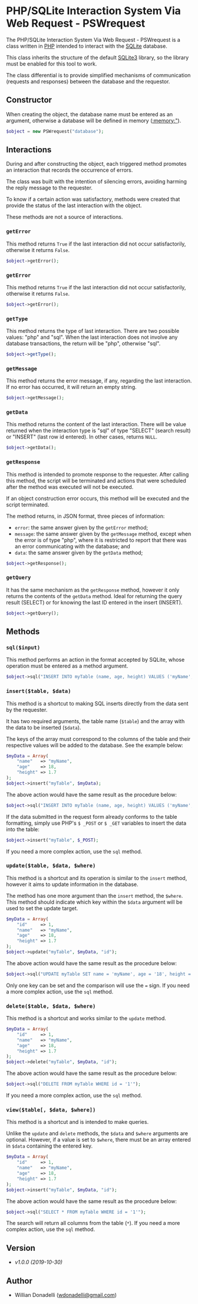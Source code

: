 # PHP/SQLite Interaction System Via Web Request - PSWrequest

The PHP/SQLite Interaction System Via Web Request - PSWrequest is a class written in [PHP](https://www.php.net/) intended to interact with the [SQLite](https://www.sqlite.org/) database.

This class inherits the structure of the default [SQLite3](https://www.php.net/manual/pt_BR/book.sqlite3.php) library, so the library must be enabled for this tool to work.

The class differential is to provide simplified mechanisms of communication (requests and responses) between the database and the requestor.

## Constructor

When creating the object, the database name must be entered as an argument, otherwise a database will be defined in memory ([:memory:"](https://www.sqlite.org/inmemorydb.html)).

```php
$object = new PSWrequest("database");
```

## Interactions

During and after constructing the object, each triggered method promotes an interaction that records the occurrence of errors.

The class was built with the intention of silencing errors, avoiding harming the reply message to the requester.

To know if a certain action was satisfactory, methods were created that provide the status of the last interaction with the object.

These methods are not a source of interactions.

### `getError`

This method returns `True` if the last interaction did not occur satisfactorily, otherwise it returns `False`.

```php
$object->getError();
```

### `getError`

This method returns `True` if the last interaction did not occur satisfactorily, otherwise it returns `False`.

```php
$object->getError();
```

### `getType`

This method returns the type of last interaction. There are two possible values: "php" and "sql". When the last interaction does not involve any database transactions, the return will be "php", otherwise "sql".

```php
$object->getType();
```
### `getMessage`

This method returns the error message, if any, regarding the last interaction. If no error has occurred, it will return an empty string.

```php
$object->getMessage();
```

### `getData`

This method returns the content of the last interaction. There will be value returned when the interaction type is "sql" of type "SELECT" (search result) or "INSERT" (last row id entered). In other cases, returns `NULL`.

```php
$object->getData();
```
### `getResponse`

This method is intended to promote response to the requester. After calling this method, the script will be terminated and actions that were scheduled after the method was executed will not be executed.

If an object construction error occurs, this method will be executed and the script terminated.

 The method returns, in JSON format, three pieces of information:
 
- `error`: the same answer given by the `getError` method;
- `message`: the same answer given by the `getMessage` method, except when the error is of type "php", where it is restricted to report that there was an error communicating with the database; and
- `data`: the same answer given by the `getData` method;

```php
$object->getResponse();
```

### `getQuery`

It has the same mechanism as the `getResponse` method, however it only returns the contents of the `getData` method. Ideal for returning the query result (SELECT) or for knowing the last ID entered in the insert (INSERT).

```php
$object->getQuery();
```

## Methods

### `sql($input)`

This method performs an action in the format accepted by SQLite, whose operation must be entered as a method argument.

```php
$object->sql("INSERT INTO myTable (name, age, height) VALUES ('myName', '18', '1.70')");
```

### `insert($table, $data)`

This method is a shortcut to making SQL inserts directly from the data sent by the requester.

It has two required arguments, the table name (`$table`) and the array with the data to be inserted (`$data`).

The keys of the array must correspond to the columns of the table and their respective values ​​will be added to the database. See the example below:

```php
$myData = Array(
	"name"   => "myName",
	"age"    => 18,
	"height" => 1.7
);
$object->insert("myTable", $myData);
```

The above action would have the same result as the procedure below:

```php
$object->sql("INSERT INTO myTable (name, age, height) VALUES ('myName', '18', '1.70')");
```

If the data submitted in the request form already conforms to the table formatting, simply use PHP's `$ _POST` or `$ _GET` variables to insert the data into the table:

```php
$object->insert("myTable", $_POST);
```

If you need a more complex action, use the `sql` method.

### `update($table, $data, $where)`

This method is a shortcut and its operation is similar to the `insert` method, however it aims to update information in the database.

The method has one more argument than the `insert` method, the `$where`. This method should indicate which key within the `$data` argument will be used to set the update target.

```php
$myData = Array(
	"id"     => 1,
	"name"   => "myName",
	"age"    => 18,
	"height" => 1.7
);
$object->update("myTable", $myData, "id");
```

The above action would have the same result as the procedure below:

```php
$object->sql("UPDATE myTable SET name = 'myName', age = '18', height = '1.70' WHERE id = '1'");
```

Only one key can be set and the comparison will use the `=` sign. If you need a more complex action, use the `sql` method.

### `delete($table, $data, $where)`

This method is a shortcut and works similar to the `update` method.

```php
$myData = Array(
	"id"     => 1,
	"name"   => "myName",
	"age"    => 18,
	"height" => 1.7
);
$object->delete("myTable", $myData, "id");
```

The above action would have the same result as the procedure below:

```php
$object->sql("DELETE FROM myTable WHERE id = '1'");
```

If you need a more complex action, use the `sql` method.

### `view($table[, $data, $where])`

This method is a shortcut and is intended to make queries.

Unlike the `update` and `delete` methods, the `$data` and `$where` arguments are optional. However, if a value is set to `$where`, there must be an array entered in `$data` containing the entered key.

```php
$myData = Array(
	"id"     => 1,
	"name"   => "myName",
	"age"    => 18,
	"height" => 1.7
);
$object->insert("myTable", $myData, "id");
```

The above action would have the same result as the procedure below:

```php
$object->sql("SELECT * FROM myTable WHERE id = '1'");
```

The search will return all columns from the table (`*`). If you need a more complex action, use the `sql` method.

## Version

- _v1.0.0 (2019-10-30)_

## Author

- Willian Donadelli ([wdonadelli@gmail.com](wdonadelli@gmail.com))


